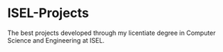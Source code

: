 # ISEL-Projects
The best projects developed through my licentiate degree in Computer Science and Engineering at ISEL.
